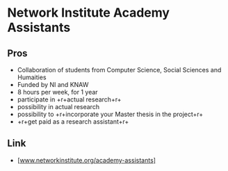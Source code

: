 # Network Institute Academy Assistants
## Pros
  * Collaboration of students from Computer Science, Social Sciences and Humaities
  * Funded by NI and KNAW
  * 8 hours per week, for 1 year
  * participate in +r+actual research+r+
  * possibility in actual research
  * possibility to +r+incorporate your Master thesis in the project+r+
  * +r+get paid as a research assistant+r+

## Link
  * [www.networkinstitute.org/academy-assistants]